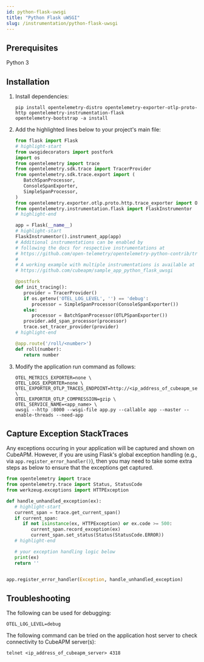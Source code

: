 ```yaml
---
id: python-flask-uwsgi
title: "Python Flask uWSGI"
slug: /instrumentation/python-flask-uwsgi
---
```


## Prerequisites

Python 3

## Installation

1. Install dependencies:

   ```shell
   pip install opentelemetry-distro opentelemetry-exporter-otlp-proto-http opentelemetry-instrumentation-flask
   opentelemetry-bootstrap -a install
   ```

2. Add the highlighted lines below to your project's main file:

   ```python title="app.py"
   from flask import Flask
   # highlight-start
   from uwsgidecorators import postfork
   import os
   from opentelemetry import trace
   from opentelemetry.sdk.trace import TracerProvider
   from opentelemetry.sdk.trace.export import (
      BatchSpanProcessor,
      ConsoleSpanExporter,
      SimpleSpanProcessor,
   )
   from opentelemetry.exporter.otlp.proto.http.trace_exporter import OTLPSpanExporter
   from opentelemetry.instrumentation.flask import FlaskInstrumentor
   # highlight-end

   app = Flask(__name__)
   # highlight-start
   FlaskInstrumentor().instrument_app(app)
   # Additional instrumentations can be enabled by
   # following the docs for respective instrumentations at
   # https://github.com/open-telemetry/opentelemetry-python-contrib/tree/main/instrumentation
   #
   # A working example with multiple instrumentations is available at
   # https://github.com/cubeapm/sample_app_python_flask_uwsgi

   @postfork
   def init_tracing():
      provider = TracerProvider()
      if os.getenv('OTEL_LOG_LEVEL', '') == 'debug':
         processor = SimpleSpanProcessor(ConsoleSpanExporter())
      else:
         processor = BatchSpanProcessor(OTLPSpanExporter())
      provider.add_span_processor(processor)
      trace.set_tracer_provider(provider)
   # highlight-end

   @app.route('/roll/<number>')
   def roll(number):
      return number
   ```

3. Modify the application run command as follows:

   ```shell
   OTEL_METRICS_EXPORTER=none \
   OTEL_LOGS_EXPORTER=none \
   OTEL_EXPORTER_OTLP_TRACES_ENDPOINT=http://<ip_address_of_cubeapm_server>:4318/v1/traces \
   OTEL_EXPORTER_OTLP_COMPRESSION=gzip \
   OTEL_SERVICE_NAME=<app_name> \
   uwsgi --http :8000 --wsgi-file app.py --callable app --master --enable-threads --need-app
   ```

## Capture Exception StackTraces

Any exceptions occuring in your application will be captured and shown on CubeAPM. However, if you are using Flask's global exception handling (e.g., via `app.register_error_handler()`), then you may need to take some extra steps as below to ensure that the exceptions get captured.

```python
from opentelemetry import trace
from opentelemetry.trace import Status, StatusCode
from werkzeug.exceptions import HTTPException

def handle_unhandled_exception(ex):
   # highlight-start
   current_span = trace.get_current_span()
   if current_span:
      if not isinstance(ex, HTTPException) or ex.code >= 500:
         current_span.record_exception(ex)
         current_span.set_status(Status(StatusCode.ERROR))
   # highlight-end

   # your exception handling logic below
   print(ex)
   return ''


app.register_error_handler(Exception, handle_unhandled_exception)
```

## Troubleshooting

The following can be used for debugging:

```shell
OTEL_LOG_LEVEL=debug
```

The following command can be tried on the application host server to check connectivity to CubeAPM server(s):

```shell
telnet <ip_address_of_cubeapm_server> 4318
```
